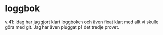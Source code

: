 loggbok
=========================================
v.41:
idag har jag gjort klart loggboken och även fixat klart med allt vi skulle göra med git. Jag har även pluggat på det tredje provet.